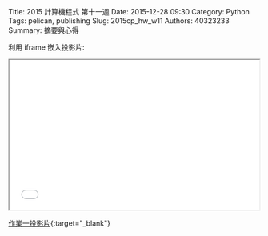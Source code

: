 Title: 2015 計算機程式 第十一週
Date: 2015-12-28 09:30
Category: Python
Tags: pelican, publishing
Slug: 2015cp_hw_w11
Authors: 40323233
Summary: 摘要與心得


利用 iframe 嵌入投影片:

<iframe src="simplest7.html" width="500" height="300"></iframe>

[作業一投影片](simplest7.html){:target="_blank"}